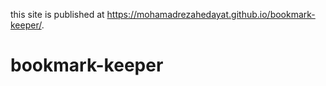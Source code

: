 this site is  published at https://mohamadrezahedayat.github.io/bookmark-keeper/.
# bookmark-keeper
